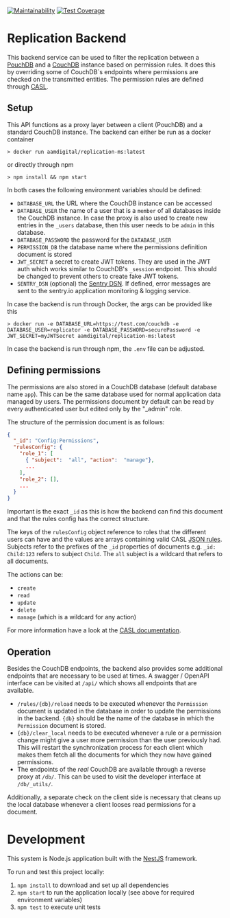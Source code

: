 [![Maintainability](https://api.codeclimate.com/v1/badges/f64d334dac765d672119/maintainability)](https://codeclimate.com/github/Aam-Digital/replication-backend/maintainability)
[![Test Coverage](https://api.codeclimate.com/v1/badges/f64d334dac765d672119/test_coverage)](https://codeclimate.com/github/Aam-Digital/replication-backend/test_coverage)

# Replication Backend

This backend service can be used to filter the replication between a [PouchDB](https://pouchdb.com/) and a [CouchDB](https://docs.couchdb.org/en/stable/index.html) instance based on permission rules.
It does this by overriding some of CouchDB`s endpoints where permissions are checked on the transmitted entities.
The permission rules are defined through [CASL](https://casl.js.org/v5/en/).


## Setup
This API functions as a proxy layer between a client (PouchDB) and a standard CouchDB instance.
The backend can either be run as a docker container 
```
> docker run aamdigital/replication-ms:latest
```
or directly through npm
```
> npm install && npm start
```
In both cases the following environment variables should be defined:
- `DATABASE_URL` the URL where the CouchDB instance can be accessed
- `DATABASE_USER` the name of a user that is a `member` of all databases inside the CouchDB instance. In case the proxy is also used to create new entries in the `_users` database, then this user needs to be `admin` in this database.
- `DATABASE_PASSWORD` the password for the `DATABASE_USER`
- `PERMISSION_DB` the database name where the permissions definition document is stored
- `JWT_SECRET` a secret to create JWT tokens. They are used in the JWT auth which works similar to CouchDB's `_session` endpoint. This should be changed to prevent others to create fake JWT tokens.
- `SENTRY_DSN` (optional) the [Sentry DSN](https://docs.sentry.io/product/sentry-basics/dsn-explainer/). If defined, error messages are sent to the sentry.io application monitoring & logging service.

In case the backend is run through Docker, the args can be provided like this
```
> docker run -e DATABASE_URL=https://test.com/couchdb -e DATABASE_USER=replicator -e DATABASE_PASSWORD=securePassword -e JWT_SECRET=myJWTSecret aamdigital/replication-ms:latest
```
In case the backend is run through npm, the `.env` file can be adjusted.

## Defining permissions
The permissions are also stored in a CouchDB database (default database name `app`).
This can be the same database used for normal application data managed by users.
The permissions document by default can be read by every authenticated user but edited only by the "_admin" role.

The structure of the permission document is as follows:
```json
{
  "_id": "Config:Permissions",
  "rulesConfig": {
    "role_1": [
      { "subject":  "all", "action":  "manage"},
      ...
    ],
    "role_2": [],
    ...
  }
}
```
Important is the exact `_id` as this is how the backend can find this document and that the rules config has the correct structure.

The keys of the `rulesConfig` object reference to roles that the different users can have and the values are arrays containing valid CASL [JSON rules](https://casl.js.org/v5/en/guide/define-rules#json-objects).
Subjects refer to the prefixes of the `_id` properties of documents e.g. `_id: Child:123` refers to subject `Child`.
The `all` subject is a wildcard that refers to all documents.

The actions can be:
* `create`
* `read`
* `update`
* `delete`
* `manage` (which is a wildcard for any action)

For more information have a look at the [CASL documentation](https://casl.js.org/v5/en/guide/intro).

## Operation
Besides the CouchDB endpoints, the backend also provides some additional endpoints that are necessary to be used at times.
A swagger / OpenAPI interface can be visited at `/api/` which shows all endpoints that are available.
- `/rules/{db}/reload` needs to be executed whenever the `Permission` document is updated in the database in order to update the permissions in the backend. `{db}` should be the name of the database in which the `Permission` document is stored.
- `{db}/clear_local` needs to be executed whenever a rule or a permission change might give a user more permission than the user previously had. This will restart the synchronization process for each client which makes them fetch all the documents for which they now have gained permissions.
- The endpoints of the *real* CouchDB are available through a reverse proxy at `/db/`. This can be used to visit the developer interface at `/db/_utils/`.

Additionally, a separate check on the client side is necessary that cleans up the local database whenever a client looses read permissions for a document.


# Development
This system is Node.js application built with the [NestJS](https://nestjs.com/) framework.

To run and test this project locally:
1. `npm install` to download and set up all dependencies
2. `npm start` to run the application locally (see above for required environment variables)
3. `npm test` to execute unit tests
